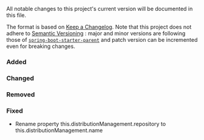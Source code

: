 All notable changes to this project's current version will be documented in this file.

The format is based on [Keep a Changelog](https://keepachangelog.com/en/1.0.0/). Note that this
project does not adhere to [Semantic Versioning](https://semver.org/spec/v2.0.0.html) : major and
minor versions are following those of [`spring-boot-starter-parent`](https://spring.io/projects/spring-boot)
and patch version can be incremented even for breaking changes.

### Added

### Changed

### Removed

### Fixed
- Rename property this.distributionManagement.repository to this.distributionManagement.name

